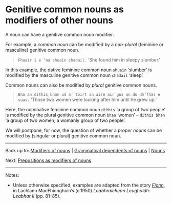 # Genitive common nouns as modifiers of other nouns

A noun can have a genitive common noun modifier.

For example, a *common noun* can be modified by a *non-plural* (feminine or masculine) genitive common noun.

> `Fhuair i e ’na shuain chadail.` ‘She found him in sleepy slumber.’

In this example, the dative feminine common noun `shuain` ‘slumber’ is modified by the masculine genitive common noun `chadail` ‘sleep’.

Common nouns can also be modified by *plural* genitive common nouns.

> `Bha an dithis bhan ud a’ toirt an aire air gus an do dh’fhàs e suas.` ‘Those two women were looking after him until he grew up.’

Here, the nominative feminine common noun `dithis` ‘a group of two people’ is modified by the plural genitive common noun `bhan` ‘women’ – `dithis bhan` ‘a group of two women, a womanly group of two people’.

We will postpone, for now, the question of whether a *proper nouns* can be modified by (singular or plural) genitive common noun.

----

Back up to: [Modifiers of nouns](index.md) | [Grammatical dependents of nouns](../index.md) \| [Nouns](../../index.md)

Next: [Prepositions as modifiers of nouns](prepositions.md)

----

Notes:

- Unless otherwise specified, examples are adapted from the story *[Fionn](../../texts/Fionn.md)*, in Lachlann MacFhionghuin’s (c.1950) *Leabhraichean Leughaidh: Leabhar II* (pp. 81–85).
